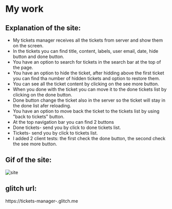 # My work

## Explanation of the site:
* My tickets manager receives all the tickets from server and show them on the screen.
* In the tickets you can find title, content, labels, user email, date, hide button and done button.
* You have an option to search for tickets in the search bar at the top of the page.
* You have an option to hide the ticket, after hidding above the first ticket you can find tha number of hidden tickets and option to restore them.
* You can see all the ticket content by clicking on the see more button.
* When you done with the ticket you can move it to the done tickets list by clicking on the done button.
* Done button change the ticket also in the server so the ticket will stay in the done list afer reloading.
* You have an option to move back the ticket to the tickets list by using "back to tickets" button. 
* At the top navigation bar you can find 2 buttons
* Done tickets- send you by click to done tickets list.
* Tickets- send you by click to tickets list.
* I added 2 client tests: the first check the done button, the second check the see more button.

## Gif of the site:
![site](./readme-files/site.gif)


## glitch url:
https://tickets-manager-.glitch.me


